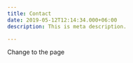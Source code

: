```yaml
---
title: Contact
date: 2019-05-12T12:14:34.000+06:00
description: This is meta description.

---
```

Change to the page
